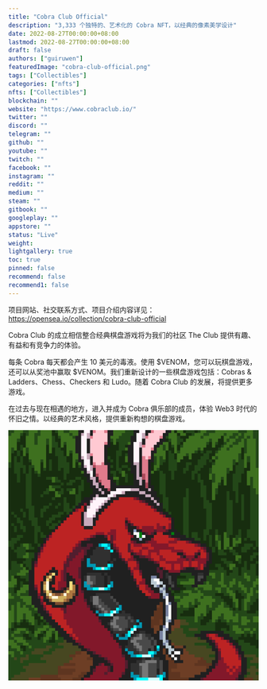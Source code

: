 ```yaml
---
title: "Cobra Club Official"
description: "3,333 个独特的、艺术化的 Cobra NFT，以经典的像素美学设计"
date: 2022-08-27T00:00:00+08:00
lastmod: 2022-08-27T00:00:00+08:00
draft: false
authors: ["guiruwen"]
featuredImage: "cobra-club-official.png"
tags: ["Collectibles"]
categories: ["nfts"]
nfts: ["Collectibles"]
blockchain: ""
website: "https://www.cobraclub.io/"
twitter: ""
discord: ""
telegram: ""
github: ""
youtube: ""
twitch: ""
facebook: ""
instagram: ""
reddit: ""
medium: ""
steam: ""
gitbook: ""
googleplay: ""
appstore: ""
status: "Live"
weight: 
lightgallery: true
toc: true
pinned: false
recommend: false
recommend1: false
---
```

项目网站、社交联系方式、项目介绍内容详见：https://opensea.io/collection/cobra-club-official

Cobra Club 的成立相信整合经典棋盘游戏将为我们的社区 The Club 提供有趣、有益和有竞争力的体验。

每条 Cobra 每天都会产生 10 美元的毒液。使用 $VENOM，您可以玩棋盘游戏，还可以从奖池中赢取 $VENOM。我们重新设计的一些棋盘游戏包括：Cobras & Ladders、Chess、Checkers 和 Ludo。随着 Cobra Club 的发展，将提供更多游戏。

在过去与现在相遇的地方，进入并成为 Cobra 俱乐部的成员，体验 Web3 时代的怀旧之情。以经典的艺术风格，提供重新构想的棋盘游戏。

![nft](01.png)